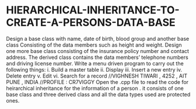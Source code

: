 # HIERARCHICAL-INHERITANCE-TO-CREATE-A-PERSONS-DATA-BASE
Design a base class with name, date of birth, blood group and another base class   Consisting of the data members such as height and weight. Design one more base   class consisting of the insurance policy number and contact address. The derived   class contains the data members’ telephone numbers and driving license number. Write a menu driven program to carry out the following things: i. Build a master table ii. Display iii. Insert a new entry iv. Delete entry v. Edit vi. Search for a record
//VIGHNESH TIWARI , 4252 , AIT PUNE , INDIA 
//PROFILE : CR7VIGGY
 Open the .cpp file to read the code for heirarchical inheritance for the information of a person . 
 it consists of one base class and three derived class and all the data types used are protected ones.
